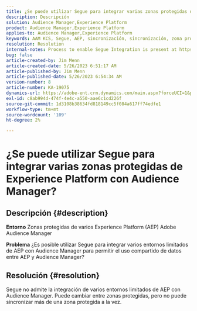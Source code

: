 ```yaml
---
title: ¿Se puede utilizar Segue para integrar varias zonas protegidas de Experience Platform con Audience Manager?
description: Descripción
solution: Audience Manager,Experience Platform
product: Audience Manager,Experience Platform
applies-to: Audience Manager,Experience Platform
keywords: AAM KCS, Segue, AEP, sincronización, sincronización, zona protegida, preguntas frecuentes, integrar varias zonas protegidas de Experience Platform, Adobe Audience Manager, Adobe Experience Platform
resolution: Resolution
internal-notes: Process to enable Segue Integration is present at https://wiki.corp.adobe.com/pages/viewpage.action?spaceKey=supportdelivery&title=AEP+Segments+not+Populating+in+AAM internal link.
bug: false
article-created-by: Jim Menn
article-created-date: 5/26/2023 6:51:17 AM
article-published-by: Jim Menn
article-published-date: 5/26/2023 6:54:34 AM
version-number: 8
article-number: KA-19075
dynamics-url: https://adobe-ent.crm.dynamics.com/main.aspx?forceUCI=1&pagetype=entityrecord&etn=knowledgearticle&id=9f488cb4-91fb-ed11-8849-6045bd0065b6
exl-id: c8ab994d-474f-4e4c-a550-aae6c1cd226f
source-git-commit: 1d3108b38634fd818149cc5f084a617ff74edfe1
workflow-type: tm+mt
source-wordcount: '109'
ht-degree: 2%

---
```


# ¿Se puede utilizar Segue para integrar varias zonas protegidas de Experience Platform con Audience Manager?

## Descripción {#description}


<b>Entorno</b>
Zonas protegidas de varios Experience Platform (AEP) Adobe Audience Manager

<b>Problema</b>
¿Es posible utilizar Segue para integrar varios entornos limitados de AEP con Audience Manager para permitir el uso compartido de datos entre AEP y Audience Manager?


## Resolución {#resolution}


Segue no admite la integración de varios entornos limitados de AEP con Audience Manager. Puede cambiar entre zonas protegidas, pero no puede sincronizar más de una zona protegida a la vez.
